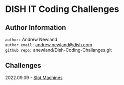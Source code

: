 # DISH IT Coding Challenges

## Author Information
`author:` Andrew Newland <br>
`author email:` andrew.newland@dish.com <br>
`github repo:` anewland/Dish-Coding-Challanges.git<br>


## Challenges
2022.09.09 - [Slot Machines](20220909.md)